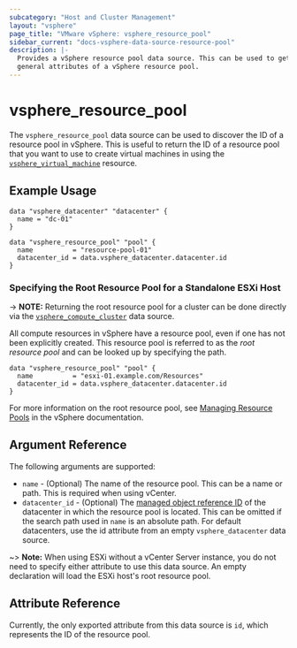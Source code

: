 ```yaml
---
subcategory: "Host and Cluster Management"
layout: "vsphere"
page_title: "VMware vSphere: vsphere_resource_pool"
sidebar_current: "docs-vsphere-data-source-resource-pool"
description: |-
  Provides a vSphere resource pool data source. This can be used to get the
  general attributes of a vSphere resource pool.
---
```


# vsphere\_resource\_pool

The `vsphere_resource_pool` data source can be used to discover the ID of a
resource pool in vSphere. This is useful to return the ID of a resource pool
that you want to use to create virtual machines in using the
[`vsphere_virtual_machine`][docs-virtual-machine-resource] resource.

[docs-virtual-machine-resource]: /docs/providers/vsphere/r/virtual_machine.html

## Example Usage

```hcl
data "vsphere_datacenter" "datacenter" {
  name = "dc-01"
}

data "vsphere_resource_pool" "pool" {
  name          = "resource-pool-01"
  datacenter_id = data.vsphere_datacenter.datacenter.id
}
```

### Specifying the Root Resource Pool for a Standalone ESXi Host

-> **NOTE:** Returning the root resource pool for a cluster can be done
directly via the [`vsphere_compute_cluster`][docs-compute-cluster-data-source]
data source.

[docs-compute-cluster-data-source]: /docs/providers/vsphere/d/compute_cluster.html

All compute resources in vSphere have a resource pool, even if one has not been
explicitly created. This resource pool is referred to as the
_root resource pool_ and can be looked up by specifying the path.

```
data "vsphere_resource_pool" "pool" {
  name          = "esxi-01.example.com/Resources"
  datacenter_id = data.vsphere_datacenter.datacenter.id
}
```

For more information on the root resource pool, see [Managing Resource Pools][vmware-docs-resource-pools] in the vSphere documentation.

[vmware-docs-resource-pools]: https://docs.vmware.com/en/VMware-vSphere/8.0/vsphere-resource-management/GUID-60077B40-66FF-4625-934A-641703ED7601.html

## Argument Reference

The following arguments are supported:

* `name` - (Optional) The name of the resource pool. This can be a name or
  path. This is required when using vCenter.
* `datacenter_id` - (Optional) The [managed object reference ID][docs-about-morefs]
  of the datacenter in which the resource pool is located. This can be omitted
  if the search path used in `name` is an absolute path. For default
  datacenters, use the id attribute from an empty `vsphere_datacenter` data
  source.

[docs-about-morefs]: /docs/providers/vsphere/index.html#use-of-managed-object-references-by-the-vsphere-provider

~> **Note:** When using ESXi without a vCenter Server instance, you do not
need to specify either attribute to use this data source. An empty declaration
will load the ESXi host's root resource pool.

## Attribute Reference

Currently, the only exported attribute from this data source is `id`, which
represents the ID of the resource pool.
